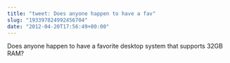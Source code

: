 ```yaml
---
title: "tweet: Does anyone happen to have a fav"
slug: "193397824992456704"
date: "2012-04-20T17:56:49+00:00"
---
```

Does anyone happen to have a favorite desktop system that supports 32GB RAM?
